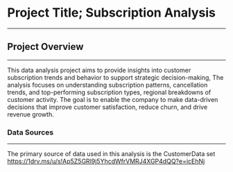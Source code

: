 # Project Title; Subscription Analysis
---
## Project Overview
---
This data analysis project aims to provide insights into customer subscription trends and behavior to support strategic decision-making, The analysis focuses on understanding subscription patterns, cancellation trends, and  top-performing subscription types, regional breakdowns of customer activity. The goal is to enable the company to make data-driven decisions that improve customer satisfaction, reduce churn, and drive revenue growth.

### Data Sources
---
The primary source of data used in this analysis is the CustomerData set https://1drv.ms/u/s!Ap5Z5GRl9j5YhcdWfrVMRJ4XGP4dQQ?e=icEhNj
